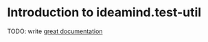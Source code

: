 # Introduction to ideamind.test-util

TODO: write [great documentation](http://jacobian.org/writing/what-to-write/)
